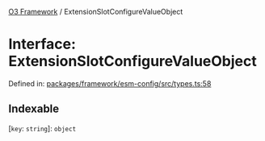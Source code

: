 [O3 Framework](../API.md) / ExtensionSlotConfigureValueObject

# Interface: ExtensionSlotConfigureValueObject

Defined in: [packages/framework/esm-config/src/types.ts:58](https://github.com/habeshabro/openmrs-esm-core/blob/main/packages/framework/esm-config/src/types.ts#L58)

## Indexable

\[`key`: `string`\]: `object`
